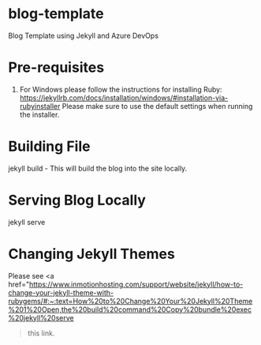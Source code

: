 # blog-template
Blog Template using Jekyll and Azure DevOps

# Pre-requisites

1. For Windows please follow the instructions for installing Ruby: https://jekyllrb.com/docs/installation/windows/#installation-via-rubyinstaller
Please make sure to use the default settings when running the installer.

# Building File

jekyll build - This will build the blog into the site locally.

# Serving Blog Locally

jekyll serve

# Changing Jekyll Themes

Please see <a href="https://www.inmotionhosting.com/support/website/jekyll/how-to-change-your-jekyll-theme-with-rubygems/#:~:text=How%20to%20Change%20Your%20Jekyll%20Theme%201%20Open,the%20build%20command%20Copy%20bundle%20exec%20jekyll%20serve
>this link</a>.
